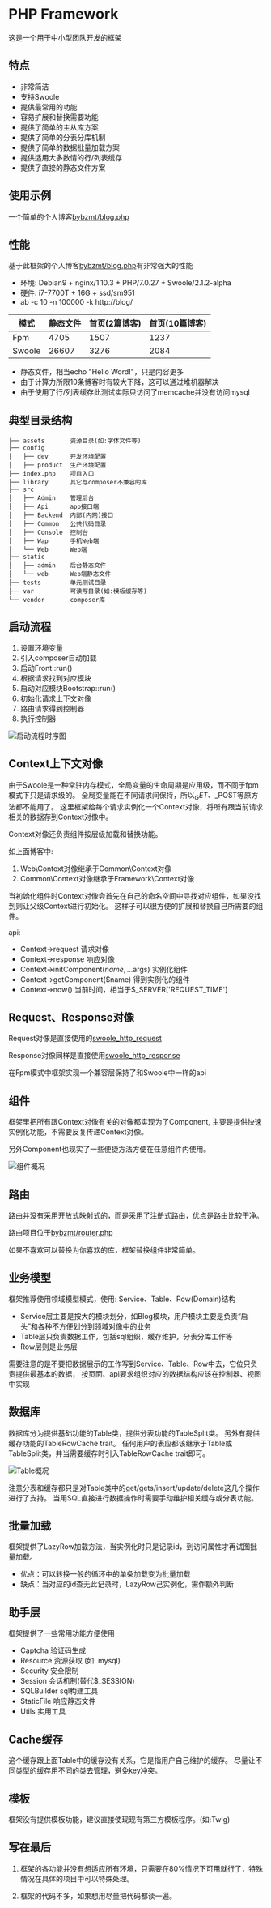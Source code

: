 PHP Framework
========
这是一个用于中小型团队开发的框架

特点
----
* 非常简洁
* 支持Swoole
* 提供最常用的功能
* 容易扩展和替换需要功能
* 提供了简单的主从库方案
* 提供了简单的分表分库机制
* 提供了简单的数据批量加载方案
* 提供适用大多数情的行/列表缓存
* 提供了直接的静态文件方案

使用示例
----
一个简单的个人博客[bybzmt/blog.php](https://github.com/bybzmt/blog.php)

性能
----
基于此框架的个人博客[bybzmt/blog.php](https://github.com/bybzmt/blog.php)有非常强大的性能

* 环境: Debian9 + nginx/1.10.3 + PHP/7.0.27 + Swoole/2.1.2-alpha
* 硬件: i7-7700T + 16G + ssd/sm951
* ab -c 10 -n 100000 -k http://blog/

|  模式  | 静态文件 | 首页(2篇博客) | 首页(10篇博客)
|--------|----------|---------------|-----------------------
|Fpm     | 4705     | 1507          | 1237
|Swoole  | 26607    | 3276          | 2084

* 静态文件，相当echo "Hello Word!"，只是内容更多
* 由于计算力所限10条博客时有较大下降，这可以通过堆机器解决
* 由于使用了行/列表缓存此测试实际只访问了memcache并没有访问mysql

典型目录结构
----
```
├── assets       资源目录(如:字体文件等)
├── config
│   ├── dev      开发环境配置
│   ├── product  生产环境配置
├── index.php    项目入口
├── library      其它与composer不兼容的库
├── src
│   ├── Admin    管理后台
│   ├── Api      app接口端
│   ├── Backend  内部(内网)接口
│   ├── Common   公共代码目录
│   ├── Console  控制台
│   ├── Wap      手机Web端
│   └── Web      Web端
├── static
│   ├── admin    后台静态文件
│   └── web      Web端静态文件
├── tests        单元测试目录
├── var          可读写目录(如:模板缓存等)
└── vendor       composer库
```

启动流程
----
1. 设置环境变量
2. 引入composer自动加载
3. 启动Front::run()
4. 根据请求找到对应模块
5. 启动对应模块Bootstrap::run()
6. 初始化请求上下文对像
7. 路由请求得到控制器
8. 执行控制器

![启动流程时序图](./doc/bootstrap.svg)

Context上下文对像
----
由于Swoole是一种常驻内存模式，全局变量的生命周期是应用级，而不同于fpm模式下只是请求级的。
全局变量能在不同请求间保持，所以$_GET、$_POST等原方法都不能用了。
这里框架给每个请求实例化一个Context对像，将所有跟当前请求相关的数据存到Context对像中。

Context对像还负责组件按层级加载和替换功能。

如上面博客中:
1. Web\Context对像继承于Common\Context对像
2. Common\Context对像继承于Framework\Context对像

当初始化组件时Context对像会首先在自己的命名空间中寻找对应组件，如果没找到则让父级Context进行初始化。
这样子可以很方便的扩展和替换自己所需要的组件。

api:
* Context->request 请求对像
* Context->response 响应对像
* Context->initComponent($name, ...$args) 实例化组件
* Context->getComponent($name) 得到实例化的组件
* Context->now() 当前时间，相当于$_SERVER['REQUEST_TIME']

Request、Response对像
----
Request对像是直接使用的[swoole_http_request](https://wiki.swoole.com/wiki/page/328.html)

Response对像同样是直接使用[swoole_http_response](https://wiki.swoole.com/wiki/page/329.html)

在Fpm模式中框架实现一个兼容层保持了和Swoole中一样的api

组件
------
框架里把所有跟Context对像有关的对像都实现为了Component,
主要是提供快速实例化功能，不需要反复传递Context对像。

另外Component也现实了一些便捷方法方便在任意组件内使用。

![组件概况](./doc/component.svg)

路由
------
路由并没有采用开放式映射式的，而是采用了注册式路由，优点是路由比较干净。

路由项目位于[bybzmt/router.php](https://github.com/bybzmt/router.php)

如果不喜欢可以替换为你喜欢的库，框架替换组件非常简单。

业务模型
------
框架推荐使用领域模型模式，使用: Service、Table、Row(Domain)结构

* Service层主要是按大的模块划分，如Blog模块，用户模块主要是负责“启头”和各种不方便划分到领域对像中的业务
* Table层只负责数据工作，包括sql组织，缓存维护，分表分库工作等
* Row层则是业务层

需要注意的是不要把数据展示的工作写到Service、Table、Row中去，它位只负责提供最基本的数据，
按页面、api要求组织对应的数据结构应该在控制器、视图中实现

数据库
-----
数据库分为提供基础功能的Table类，提供分表功能的TableSplit类。
另外有提供缓存功能的TableRowCache trait。
任何用户的表应都该继承于Table或TableSplit类，并当需要缓存时引入TableRowCache trait即可。

![Table概况](./doc/table.svg)

注意分表和缓存都只是对Table类中的get/gets/insert/update/delete这几个操作进行了支持。
当用SQL直接进行数据操作时需要手动维护相关缓存或分表功能。

批量加载
------
框架提供了LazyRow加载方法，当实例化时只是记录id，到访问属性才再试图批量加载。
* 优点：可以转换一般的循环中的单条加载变为批量加载
* 缺点：当对应的id查无此记录时，LazyRow己实例化，需作额外判断

助手层
-----
框架提供了一些常用功能方便使用

* Captcha 验证码生成
* Resource 资源获取 (如: mysql)
* Security 安全限制
* Session 会话机制(替代$_SESSION)
* SQLBuilder sql构建工具
* StaticFile 响应静态文件
* Utils 实用工具

Cache缓存
------
这个缓存跟上面Table中的缓存没有关系，它是指用户自己维护的缓存。
尽量让不同类型的缓存用不同的类去管理，避免key冲突。

模板
-----
框架没有提供模板功能，建议直接使现现有第三方模板程序。(如:Twig)

写在最后
-----
1. 框架的各功能并没有想适应所有环境，只需要在80%情况下可用就行了，特殊情况在具体的项目中可以特殊处理。

2. 框架的代码不多，如果想用尽量把代码都读一遍。
